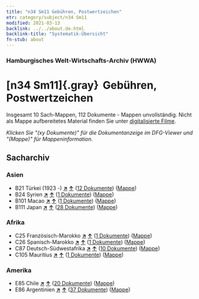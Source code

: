 ```yaml
---
title: "n34 Sm11 Gebühren, Postwertzeichen"
etr: category/subject/n34 Sm11
modified: 2021-03-13
backlink: ../../about.de.html
backlink-title: "Systematik-Übersicht"
fn-stub: about
---
```


### Hamburgisches Welt-Wirtschafts-Archiv (HWWA)
# [n34 Sm11]{.gray}&#8201; Gebühren, Postwertzeichen&#160; 




Insgesamt 10 Sach-Mappen, 112 Dokumente - Mappen unvollständig.
Nicht als Mappe aufbereitetes Material finden Sie unter [digitalisierte Filme](/film/h1_sh).

_Klicken Sie "(xy Dokumente)" für die Dokumentanzeige im DFG-Viewer und "(Mappe)" für Mappeninformation._

## Sacharchiv




### Asien

- B21 Türkei (1923 -) [**&nearr;**](../../../geo/i/141111/about.de.html "Türkei (1923 -) (alle Mappen)") [**&uarr;**](../../../geo/about.de.html#B21 "Ländersystematik") (<a href="https://pm20.zbw.eu/dfgview/sh/141111,145674" title="über: Türkei (1923 -) : Gebühren, Postwertzeichen" target="_blank">12 Dokumente</a>) ([Mappe](../../../../folder/sh/1411xx/141111/1456xx/145674/about.de.html))
- B24 Syrien [**&nearr;**](../../../geo/i/141114/about.de.html "Syrien (alle Mappen)") [**&uarr;**](../../../geo/about.de.html#B24 "Ländersystematik") (<a href="https://pm20.zbw.eu/dfgview/sh/141114,145674" title="über: Syrien : Gebühren, Postwertzeichen" target="_blank">1 Dokumente</a>) ([Mappe](../../../../folder/sh/1411xx/141114/1456xx/145674/about.de.html))
- B101 Macao [**&nearr;**](../../../geo/i/141267/about.de.html "Macao (alle Mappen)") [**&uarr;**](../../../geo/about.de.html#B101 "Ländersystematik") (<a href="https://pm20.zbw.eu/dfgview/sh/141267,145674" title="über: Macao : Gebühren, Postwertzeichen" target="_blank">1 Dokumente</a>) ([Mappe](../../../../folder/sh/1412xx/141267/1456xx/145674/about.de.html))
- B111 Japan [**&nearr;**](../../../geo/i/141272/about.de.html "Japan (alle Mappen)") [**&uarr;**](../../../geo/about.de.html#B111 "Ländersystematik") (<a href="https://pm20.zbw.eu/dfgview/sh/141272,145674" title="über: Japan : Gebühren, Postwertzeichen" target="_blank">28 Dokumente</a>) ([Mappe](../../../../folder/sh/1412xx/141272/1456xx/145674/about.de.html))

### Afrika

- C25 Französisch-Marokko [**&nearr;**](../../../geo/i/141358/about.de.html "Französisch-Marokko (alle Mappen)") [**&uarr;**](../../../geo/about.de.html#C25 "Ländersystematik") (<a href="https://pm20.zbw.eu/dfgview/sh/141358,145674" title="über: Französisch-Marokko : Gebühren, Postwertzeichen" target="_blank">1 Dokumente</a>) ([Mappe](../../../../folder/sh/1413xx/141358/1456xx/145674/about.de.html))
- C26 Spanisch-Marokko [**&nearr;**](../../../geo/i/141359/about.de.html "Spanisch-Marokko (alle Mappen)") [**&uarr;**](../../../geo/about.de.html#C26 "Ländersystematik") (<a href="https://pm20.zbw.eu/dfgview/sh/141359,145674" title="über: Spanisch-Marokko : Gebühren, Postwertzeichen" target="_blank">1 Dokumente</a>) ([Mappe](../../../../folder/sh/1413xx/141359/1456xx/145674/about.de.html))
- C87 Deutsch-Südwestafrika [**&nearr;**](../../../geo/i/141450/about.de.html "Deutsch-Südwestafrika (alle Mappen)") [**&uarr;**](../../../geo/about.de.html#C87 "Ländersystematik") (<a href="https://pm20.zbw.eu/dfgview/sh/141450,145674" title="über: Deutsch-Südwestafrika : Gebühren, Postwertzeichen" target="_blank">10 Dokumente</a>) ([Mappe](../../../../folder/sh/1414xx/141450/1456xx/145674/about.de.html))
- C105 Mauritius [**&nearr;**](../../../geo/i/141469/about.de.html "Mauritius (alle Mappen)") [**&uarr;**](../../../geo/about.de.html#C105 "Ländersystematik") (<a href="https://pm20.zbw.eu/dfgview/sh/141469,145674" title="über: Mauritius : Gebühren, Postwertzeichen" target="_blank">1 Dokumente</a>) ([Mappe](../../../../folder/sh/1414xx/141469/1456xx/145674/about.de.html))

### Amerika

- E85 Chile [**&nearr;**](../../../geo/i/141691/about.de.html "Chile (alle Mappen)") [**&uarr;**](../../../geo/about.de.html#E85 "Ländersystematik") (<a href="https://pm20.zbw.eu/dfgview/sh/141691,145674" title="über: Chile : Gebühren, Postwertzeichen" target="_blank">20 Dokumente</a>) ([Mappe](../../../../folder/sh/1416xx/141691/1456xx/145674/about.de.html))
- E86 Argentinien [**&nearr;**](../../../geo/i/141692/about.de.html "Argentinien (alle Mappen)") [**&uarr;**](../../../geo/about.de.html#E86 "Ländersystematik") (<a href="https://pm20.zbw.eu/dfgview/sh/141692,145674" title="über: Argentinien : Gebühren, Postwertzeichen" target="_blank">37 Dokumente</a>) ([Mappe](../../../../folder/sh/1416xx/141692/1456xx/145674/about.de.html))


